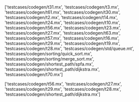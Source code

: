 ['testcases/codegen/t31.mx', 'testcases/codegen/t3.mx', 'testcases/codegen/t61.mx', 'testcases/codegen/t30.mx', 'testcases/codegen/t2.mx', 'testcases/codegen/t14.mx', 'testcases/codegen/t24.mx', 'testcases/codegen/t10.mx', 'testcases/codegen/t56.mx', 'testcases/codegen/t23.mx', 'testcases/codegen/t27.mx', 'testcases/codegen/t63.mx', 'testcases/codegen/t57.mx', 'testcases/codegen/t16.mx', 'testcases/codegen/t29.mx', 'testcases/codegen/t19.mx', 'testcases/codegen/t28.mx', 'testcases/codegen/std/queue.mt', 'testcases/codegen/sorting/quick_sort.mx', 'testcases/codegen/sorting/merge_sort.mx', 'testcases/codegen/shortest_path/spfa.mx', 'testcases/codegen/shortest_path/dijkstra.mx', 'testcases/codegen/t70.mx']



['testcases/codegen/t56.mx', 'testcases/codegen/t27.mx', 'testcases/codegen/t29.mx', 'testcases/codegen/t28.mx', 'testcases/codegen/shortest_path/dijkstra.mx']